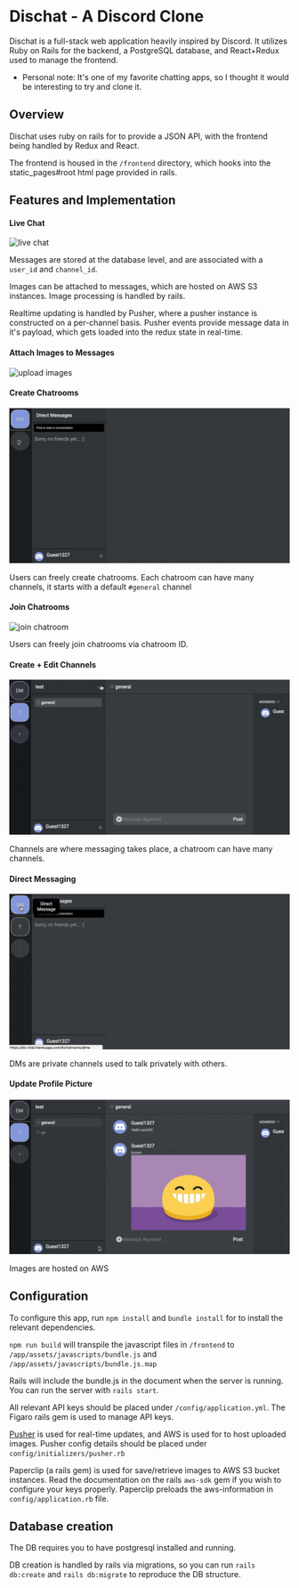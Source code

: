 # Dischat - A Discord Clone

Dischat is a full-stack web application heavily inspired by Discord. It utilizes Ruby on Rails for the backend, a PostgreSQL database, and React+Redux used to manage the frontend.

- Personal note: It's one of my favorite chatting apps, so I thought it would be interesting to try and clone it.

## Overview

Dischat uses ruby on rails for to provide a JSON API, with the frontend being handled by Redux and React.

The  frontend is housed in the ```/frontend``` directory, which hooks into the static_pages#root html page provided in rails.


## Features and Implementation

#### Live Chat

![live chat](documentation/features/live_chat.gif?raw=true)

Messages are stored at the database level, and are associated with a `user_id` and `channel_id`.

Images can be attached to messages, which are hosted on AWS S3 instances. Image processing is handled by rails.

Realtime updating is handled by Pusher, where a pusher instance is constructed on a per-channel basis. Pusher events provide message data in it's payload, which gets loaded into the redux state in real-time.

#### Attach Images to Messages
![upload images](documentation/features/live_chat_images.gif)



#### Create Chatrooms
![create chatroom](documentation/features/create_chatroom.gif)

Users can freely create chatrooms. Each chatroom can have many channels, it starts with a default `#general` channel

#### Join Chatrooms
![join chatroom](documentation/features/join_chatroom.gif)

Users can freely join chatrooms via chatroom ID.


#### Create + Edit Channels

![create channels](documentation/features/create%20channel.gif)

Channels are where messaging takes place, a chatroom can have many channels.



#### Direct Messaging
![direct messaging](documentation/features/direct_message.gif)

DMs are private channels used to talk privately with others.



#### Update Profile Picture
![update profile picture](documentation/features/update_profile_picture.gif)

Images are hosted on AWS




## Configuration

To configure this app, run ```npm install``` and ```bundle install``` for to install the relevant dependencies.

```npm run build``` will transpile the javascript files in ```/frontend``` to ```/app/assets/javascripts/bundle.js``` and ```/app/assets/javascripts/bundle.js.map```

Rails will include the bundle.js in the document when the server is running. You can run the server with ```rails start```.

All relevant API keys should be placed under ```/config/application.yml```. The Figaro rails gem is used to manage API keys.

[Pusher](http://pusher.com) is used for real-time updates, and AWS is used for to host uploaded images. Pusher config details should be placed under ```config/initializers/pusher.rb```

Paperclip (a rails gem) is used for save/retrieve images to AWS S3 bucket instances. Read the documentation on the rails ```aws-sdk``` gem if you wish to configure your keys properly. Paperclip preloads the aws-information in ```config/application.rb``` file.

## Database creation

The DB requires you to have postgresql installed and running.

DB creation is handled by rails via migrations, so you can run ```rails db:create``` and ```rails db:migrate``` to reproduce the DB structure.
